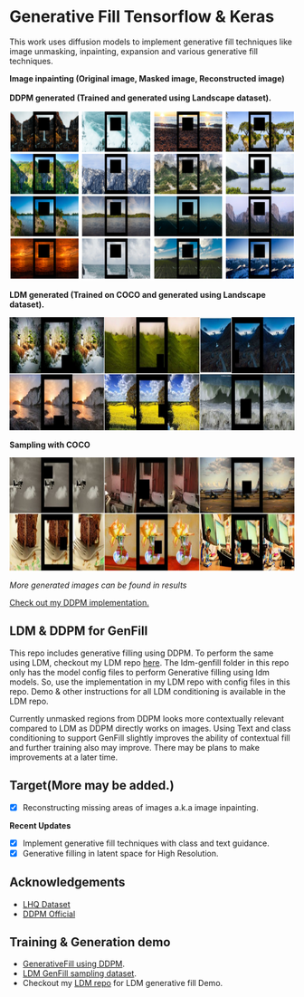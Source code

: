 # Generative Fill Tensorflow & Keras


This work uses diffusion models to implement generative fill techniques like image unmasking, inpainting, expansion and 
various generative fill techniques.<br>

**Image inpainting (Original image, Masked image, Reconstructed image)**<br>
<br>
**DDPM generated (Trained and generated using Landscape dataset).**<br>
<p float="left">
  <img src="results/inpaint_26.png" width="800" height="300"> 
</p>

**LDM generated (Trained on COCO and generated using Landscape dataset).**<br>
<p float="left">
  <img src="results/genfill_ldm2.JPG" width="800" height="200"> 
</p>

**Sampling with COCO**
<p float="left">
  <img src="results/genfill_ldm4.JPG" width="800" height="200"> 
</p>

*More generated images can be found in results*

[Check out my DDPM implementation.](https://github.com/NITHISHM2410/diffusion-model-tf-ddpm)

## LDM & DDPM for GenFill

This repo includes generative filling using DDPM. To perform the same using LDM, checkout my LDM repo [here](https://github.com/NITHISHM2410/latent-diffusion-tf). 
The ldm-genfill folder in this repo only has the model config files to perform Generative filling using ldm models. So, use the implementation in my LDM repo with config 
files in this repo. Demo & other instructions for all LDM conditioning is available in the LDM repo.

Currently unmasked regions from DDPM looks more contextually relevant compared to LDM as DDPM directly works on images. Using Text and 
class conditioning to support GenFill slightly improves the ability of contextual fill and further training also may improve.
There may be plans to make improvements at a later time.

## Target(More may be added.)
 * [x] Reconstructing missing areas of images a.k.a image inpainting.<br>

 **Recent Updates**
 * [x] Implement generative fill techniques with class and text guidance.<br>
 * [x] Generative filling in latent space for High Resolution.<br>

## Acknowledgements

 - [LHQ Dataset](https://universome.github.io/alis)
 - [DDPM Official](https://github.com/hojonathanho/diffusion)


## Training & Generation demo

- [GenerativeFill using DDPM](https://www.kaggle.com/code/nithishm2410/generativefill).
- [LDM GenFill sampling dataset](https://www.kaggle.com/datasets/arnaud58/landscape-pictures).
- Checkout my [LDM repo](https://github.com/NITHISHM2410/latent-diffusion-tf) for LDM generative fill Demo.








